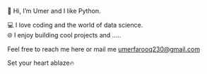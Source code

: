👋 Hi, I’m Umer and I like Python.

💻 I love coding and the world of data science.  
🌐 I enjoy building cool projects and ..... 

Feel free to reach me here or mail me umerfarooq230@gmail.com

Set your heart ablaze🔥
